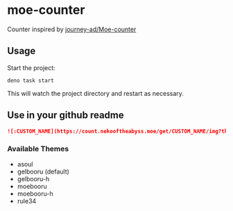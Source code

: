 # moe-counter
Counter inspired by [journey-ad/Moe-counter](https://github.com/journey-ad/Moe-counter)

## Usage

Start the project:

```
deno task start
```

This will watch the project directory and restart as necessary.

## Use in your github readme
```markdown
![:CUSTOM_NAME](https://count.nekooftheabyss.moe/get/CUSTOM_NAME/img?theme=THEME)
```

### Available Themes
- asoul
- gelbooru (default)
- gelbooru-h
- moebooru
- moebooru-h 
- rule34